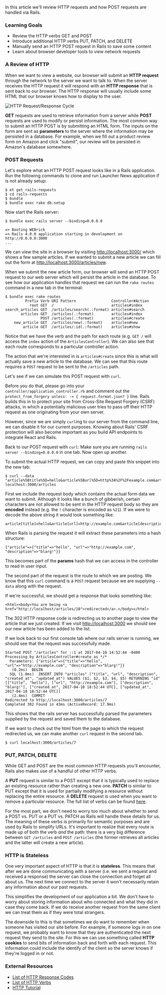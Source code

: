 In this article we'll review HTTP requests and how POST requests are handled via Rails.

### Learning Goals

* Review the HTTP verbs GET and POST
* Introduce additional HTTP verbs PUT, PATCH, and DELETE
* Manually send an HTTP POST request in Rails to save some content
* Learn about browser developer tools to view network requests

### A Review of HTTP

When we want to view a website, our browser will submit an **HTTP request** through the network to the server we want to talk to. When the server receives the HTTP request it will respond with an **HTTP response** that is sent back to our browser. The HTTP response will usually include some HTML that our browser knows how to display to the user.

![HTTP Request/Response Cycle](https://s3.amazonaws.com/horizon-production/images/http-request-response-cycle.png)

**GET** requests are used to retrieve information from a server while **POST** requests are used to modify or persist information. The most common way to submit an HTTP POST is by submitting an HTML form. The inputs on the form are sent as **parameters** to the server where the information may be persisted in a database. For example, when we fill out a product review form on Amazon and click "submit", our review will be persisted in Amazon's database somewhere.

### POST Requests

Let's explore what an HTTP POST request looks like in a Rails application. Run the following commands to clone and run Launcher News application if is not already setup:

```no-highlight
$ et get rails-requests
$ cd rails-requests
$ bundle
$ bundle exec rake db:setup
```

Now start the Rails server:

```no-highlight
$ bundle exec rails server --binding=0.0.0.0

=> Booting WEBrick
=> Rails 4.0.0 application starting in development on http://0.0.0.0:3000
...
```

We can view the site in a browser by visiting [http://localhost:3000/](http://localhost:3000) which shows a few sample articles. If we wanted to submit a new article we can fill out the form at [http://localhost:3000/articles/new](http://localhost:3000/articles/new).

When we submit the new article form, our browser will send an HTTP POST request to our web server which will persist the article in the database. To see how our application handles that request we can run the `rake routes` command in a new tab in the terminal:

```no-highlight
$ bundle exec rake routes
         Prefix Verb URI Pattern                Controller#Action
           root GET  /                          articles#index
search_articles GET  /articles/search(.:format) articles#search
       articles GET  /articles(.:format)        articles#index
                POST /articles(.:format)        articles#create
    new_article GET  /articles/new(.:format)    articles#new
        article GET  /articles/:id(.:format)    articles#show
```

Notice that we have the verb and the path for each route (e.g. `GET /` will access the `index` action of the `ArticlesController`). We can also see that each route corresponds to a particular controller action.

The action that we're interested in is `articles#create` since this is what will actually save a new article to the database. We can see that this route requires a `POST` request to be sent to the `/articles` path.

Let's see if we can simulate this POST request with `curl`.

Before you do that, please go into your `controller/application_controller.rb` and comment out the `protect_from_forgery unless: -> { request.format.json? }` line. Rails builds this in to protect your site from Cross-Site Request Forgery (CSRF) attacks, in which a potentially malicious user tries to pass off their HTTP request as one originating from your own server.

However, since we are simply `curl`ing to our server from the command line, we can disable it for our current purposes. Knowing about Rails' CSRF protection will also become important as you build API endpoints to integrate React and Rails.

Back to our POST request with `curl`: Make sure you are running `rails server --binding=0.0.0.0` in one tab. Now open up another.

To submit the actual HTTP request, we can copy and paste this snippet into the new tab:

```no-highlight
$ curl --data "article%5Btitle%5D=hello&article%5Burl%5D=http%3A%2F%2Fexample.com&article%5Bdescription%5D=blarg%21" localhost:3000/articles
```

First we include the request body which contains the actual form data we want to submit. Although it looks like a bunch of gibberish, certain characters are not allowed to be sent in the HTTP request body so they are **encoded** instead (e.g. the `!` character is encoded as `%21`). If we were to decode the above string it would look something like:

```no-highlight
article[title]=hello&article[url]=http://example.com&article[description]=blarg!
```

When Rails is parsing the request it will extract these parameters into a hash structure:

```no-highlight
{"article"=>{"title"=>"hello", "url"=>"http://example.com", "description"=>"blarg!"}}
```

This becomes part of the **params** hash that we can access in the controller to read in user input.

The second part of the request is the route to which we are posting. We know that this `curl` command is a `POST` request because we are supplying `--data` along with the request.

If we're successful, we should get a response that looks something like:

```no-highlight
<html><body>You are being <a href="http://localhost/articles/10">redirected</a>.</body></html>
```

The 302 HTTP response code is redirecting us to another page to view the article that we just created. If we visit [http://localhost:3000](http://localhost:3000) we should see our new article has been added to the list.

If we look back to our first console tab where our rails server is running, we should see that the request was successfully made.

```no-highlight
Started POST "/articles" for ::1 at 2017-04-10 14:52:44 -0400
Processing by ArticlesController#create as */*
  Parameters: {"article"=>{"title"=>"hello", "url"=>"http://example.com", "description"=>"blarg!"}}
   (0.2ms)  BEGIN
  SQL (1.0ms)  INSERT INTO "articles" ("title", "url", "description", "created_at", "updated_at") VALUES ($1, $2, $3, $4, $5) RETURNING "id"  [["title", "hello"], ["url", "http://example.com"], ["description", "blarg!"], ["created_at", 2017-04-10 18:52:44 UTC], ["updated_at", 2017-04-10 18:52:44 UTC]]
   (2.4ms)  COMMIT
Redirected to http://localhost:3000/articles/7
Completed 302 Found in 43ms (ActiveRecord: 17.9ms)
```

This shows that the rails server has successfully parsed the parameters supplied by the request and saved them to the database.

If we want to check out the html from the page to which the request redirected us, we can make another `curl` request in the second tab.

```no-highlight
$ curl localhost:3000/articles/7
```

### PUT, PATCH, DELETE

While GET and POST are the most common HTTP requests you'll encounter, Rails also makes use of a handful of other HTTP verbs.

A **PUT** request is similar to a POST except that it is typically used to replace an existing resource rather than creating a new one. **PATCH** is similar to PUT except that it is used for partially modifying a resource without replacing the entire resource. A **DELETE** request is used when you want to remove a particular resource. The full list of verbs can be found [here](http://en.wikipedia.org/wiki/Hypertext_Transfer_Protocol#Request_methods).

For the most part, we don't need to worry too much about whether to send a POST vs. PUT or a PUT vs. PATCH as Rails will handle these details for us. The meaning of these verbs is primarily for semantic purposes and are used by Rails to simplify URLs. It's important to realize that every route is made up of both the verb _and_ the path: there is a very big difference between `GET /articles` and `POST /articles` (the former retrieves all articles and the latter will create a new article).

### HTTP is Stateless

One very important aspect of HTTP is that it is **stateless**. This means that after we are done communicating with a server (i.e. we sent a request and received a response) the server can close the connection and forget all about us. The next time we connect to the server it won't necessarily retain any information about our past requests.

This simplifies the development of our application a bit. We don't have to worry about storing information about who connected and what they did in case they come back. If we do receive another request from the same client we can treat them as if they were total strangers.

The downside to this is that sometimes we do want to remember when someone has visited our site before. For example, if someone logs in on one request, we probably want to know that they are authenticated the next request they send to the site. For this we can use something called **HTTP cookies** to send bits of information back and forth with each request. This information could include the identify of the client so the server knows if they're logged in or not.

### External Resources

* [List of HTTP Response Codes](http://en.wikipedia.org/wiki/List_of_HTTP_status_codes)
* [List of HTTP Verbs](http://en.wikipedia.org/wiki/Hypertext_Transfer_Protocol#Request_methods)
* [HTTP Tutorial](http://net.tutsplus.com/tutorials/tools-and-tips/http-the-protocol-every-web-developer-must-know-part-1/)
